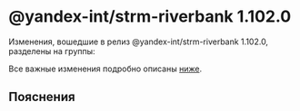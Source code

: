 # @yandex-int/strm-riverbank 1.102.0

<!-- ЧЕЛОВЕЧЕСКОЕ ВСТУПЛЕНИЕ -->

Изменения, вошедшие в релиз @yandex-int/strm-riverbank 1.102.0, разделены на группы:

Все важные изменения подробно описаны [ниже](#Пояснения).

## Пояснения

